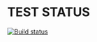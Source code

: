 # TEST STATUS

[![Build status](https://ci.appveyor.com/api/projects/status/93c62ntaukbhoefj?svg=true)](https://ci.appveyor.com/project/ayostar/arraybuffer-convert)
